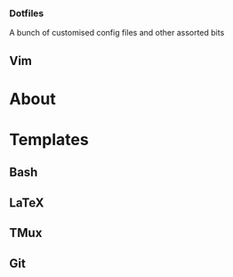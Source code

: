 ### Dotfiles

A bunch of customised config files and other assorted bits

## Vim
# About

# Templates

## Bash


## LaTeX


## TMux


## Git
